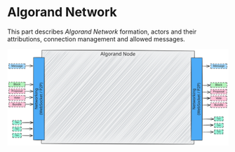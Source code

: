 # Algorand Network

This part describes _Algorand Network_ formation, actors and their attributions, connection
management and allowed messages.

![Network Overview](../_images/network-overview.svg "Network Overview")

